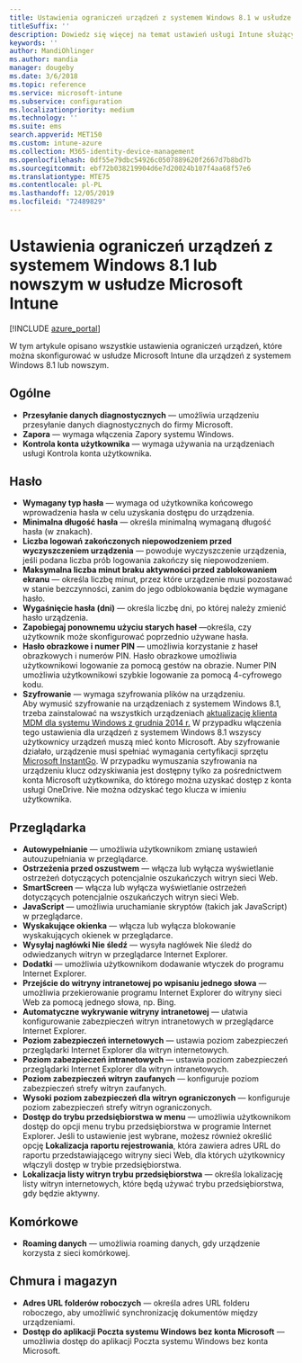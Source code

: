 ```yaml
---
title: Ustawienia ograniczeń urządzeń z systemem Windows 8.1 w usłudze Microsoft Intune
titleSuffix: ''
description: Dowiedz się więcej na temat ustawień usługi Intune służących do kontrolowania ustawień i funkcji na urządzeniach z systemem Windows 8.1.
keywords: ''
author: MandiOhlinger
ms.author: mandia
manager: dougeby
ms.date: 3/6/2018
ms.topic: reference
ms.service: microsoft-intune
ms.subservice: configuration
ms.localizationpriority: medium
ms.technology: ''
ms.suite: ems
search.appverid: MET150
ms.custom: intune-azure
ms.collection: M365-identity-device-management
ms.openlocfilehash: 0df55e79dbc54926c0507889620f2667d7b8bd7b
ms.sourcegitcommit: ebf72b038219904d6e7d20024b107f4aa68f57e6
ms.translationtype: MTE75
ms.contentlocale: pl-PL
ms.lasthandoff: 12/05/2019
ms.locfileid: "72489829"
---
```

# <a name="microsoft-intune-windows-81-and-later-device-restriction-settings"></a>Ustawienia ograniczeń urządzeń z systemem Windows 8.1 lub nowszym w usłudze Microsoft Intune

[!INCLUDE [azure_portal](../includes/azure_portal.md)]

W tym artykule opisano wszystkie ustawienia ograniczeń urządzeń, które można skonfigurować w usłudze Microsoft Intune dla urządzeń z systemem Windows 8.1 lub nowszym.


## <a name="general"></a>Ogólne

- **Przesyłanie danych diagnostycznych** — umożliwia urządzeniu przesyłanie danych diagnostycznych do firmy Microsoft.
- **Zapora** — wymaga włączenia Zapory systemu Windows.
- **Kontrola konta użytkownika** — wymaga używania na urządzeniach usługi Kontrola konta użytkownika.

## <a name="password"></a>Hasło
- **Wymagany typ hasła** — wymaga od użytkownika końcowego wprowadzenia hasła w celu uzyskania dostępu do urządzenia.
- **Minimalna długość hasła** — określa minimalną wymaganą długość hasła (w znakach).
- **Liczba logowań zakończonych niepowodzeniem przed wyczyszczeniem urządzenia** — powoduje wyczyszczenie urządzenia, jeśli podana liczba prób logowania zakończy się niepowodzeniem.
- **Maksymalna liczba minut braku aktywności przed zablokowaniem ekranu** — określa liczbę minut, przez które urządzenie musi pozostawać w stanie bezczynności, zanim do jego odblokowania będzie wymagane hasło.
- **Wygaśnięcie hasła (dni)** — określa liczbę dni, po której należy zmienić hasło urządzenia.
- **Zapobiegaj ponownemu użyciu starych haseł** —określa, czy użytkownik może skonfigurować poprzednio używane hasła.
- **Hasło obrazkowe i numer PIN** — umożliwia korzystanie z haseł obrazkowych i numerów PIN. Hasło obrazkowe umożliwia użytkownikowi logowanie za pomocą gestów na obrazie. Numer PIN umożliwia użytkownikowi szybkie logowanie za pomocą 4-cyfrowego kodu.
- **Szyfrowanie** — wymaga szyfrowania plików na urządzeniu.<br>Aby wymusić szyfrowanie na urządzeniach z systemem Windows 8.1, trzeba zainstalować na wszystkich urządzeniach [aktualizację klienta MDM dla systemu Windows z grudnia 2014 r.](https://support.microsoft.com/kb/3013816)
W przypadku włączenia tego ustawienia dla urządzeń z systemem Windows 8.1 wszyscy użytkownicy urządzeń muszą mieć konto Microsoft.
Aby szyfrowanie działało, urządzenie musi spełniać wymagania certyfikacji sprzętu [Microsoft InstantGo](https://blogs.windows.com/windowsexperience/2014/06/19/instantgo-a-better-way-to-sleep/#IBHULcTfI4PokO8X.97).
W przypadku wymuszania szyfrowania na urządzeniu klucz odzyskiwania jest dostępny tylko za pośrednictwem konta Microsoft użytkownika, do którego można uzyskać dostęp z konta usługi OneDrive. Nie można odzyskać tego klucza w imieniu użytkownika. 



## <a name="browser"></a>Przeglądarka
- **Autowypełnianie** — umożliwia użytkownikom zmianę ustawień autouzupełniania w przeglądarce.
- **Ostrzeżenia przed oszustwem** — włącza lub wyłącza wyświetlanie ostrzeżeń dotyczących potencjalnie oszukańczych witryn sieci Web.
- **SmartScreen** — włącza lub wyłącza wyświetlanie ostrzeżeń dotyczących potencjalnie oszukańczych witryn sieci Web.
- **JavaScript** — umożliwia uruchamianie skryptów (takich jak JavaScript) w przeglądarce.
- **Wyskakujące okienka** — włącza lub wyłącza blokowanie wyskakujących okienek w przeglądarce.
- **Wysyłaj nagłówki Nie śledź** — wysyła nagłówek Nie śledź do odwiedzanych witryn w przeglądarce Internet Explorer.
- **Dodatki** — umożliwia użytkownikom dodawanie wtyczek do programu Internet Explorer.
- **Przejście do witryny intranetowej po wpisaniu jednego słowa** —umożliwia przekierowanie programu Internet Explorer do witryny sieci Web za pomocą jednego słowa, np. Bing.
- **Automatyczne wykrywanie witryny intranetowej** — ułatwia konfigurowanie zabezpieczeń witryn intranetowych w przeglądarce Internet Explorer.
- **Poziom zabezpieczeń internetowych** — ustawia poziom zabezpieczeń przeglądarki Internet Explorer dla witryn internetowych.
- **Poziom zabezpieczeń intranetowych** — ustawia poziom zabezpieczeń przeglądarki Internet Explorer dla witryn intranetowych.
- **Poziom zabezpieczeń witryn zaufanych** — konfiguruje poziom zabezpieczeń strefy witryn zaufanych.
- **Wysoki poziom zabezpieczeń dla witryn ograniczonych** — konfiguruje poziom zabezpieczeń strefy witryn ograniczonych.
- **Dostęp do trybu przedsiębiorstwa w menu** — umożliwia użytkownikom dostęp do opcji menu trybu przedsiębiorstwa w programie Internet Explorer.
Jeśli to ustawienie jest wybrane, możesz również określić opcję **Lokalizacja raportu rejestrowania**, która zawiera adres URL do raportu przedstawiającego witryny sieci Web, dla których użytkownicy włączyli dostęp w trybie przedsiębiorstwa.
- **Lokalizacja listy witryn trybu przedsiębiorstwa** — określa lokalizację listy witryn internetowych, które będą używać trybu przedsiębiorstwa, gdy będzie aktywny.

## <a name="cellular"></a>Komórkowe
- **Roaming danych** — umożliwia roaming danych, gdy urządzenie korzysta z sieci komórkowej.

## <a name="cloud-and-storage"></a>Chmura i magazyn
- **Adres URL folderów roboczych** — określa adres URL folderu roboczego, aby umożliwić synchronizację dokumentów między urządzeniami.
- **Dostęp do aplikacji Poczta systemu Windows bez konta Microsoft** — umożliwia dostęp do aplikacji Poczta systemu Windows bez konta Microsoft.
